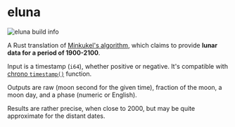# eluna

![eluna build info](https://app.travis-ci.com/bebyx/eluna.svg?branch=master)

A Rust translation of [Minkukel's algorithm](https://minkukel.com/en/various/calculating-moon-phase/), which claims to provide **lunar data for a period of 1900-2100**.

Input is a timestamp (`i64`), whether positive or negative. It's compatible with
[chrono `timestamp()`](https://docs.rs/chrono/0.4.19/chrono/struct.DateTime.html#method.timestamp) function.

Outputs are raw (moon second for the given time), fraction of the moon, a moon day, and a phase (numeric or English).

Results are rather precise, when close to 2000, but may be quite approximate for the distant dates.
